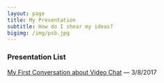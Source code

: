 ```yaml
---
layout: page
title: My Presentation
subtitle: How do I shear my ideas?
bigimg: /img/psb.jpg
---
```


### Presentation List

[My First Conversation about Video Chat](http://cdn.rawgit.com/liux2/fs102Spring2017-presentation01-liux2/master/videoChat_2017.html) &mdash; 3/8/2017
